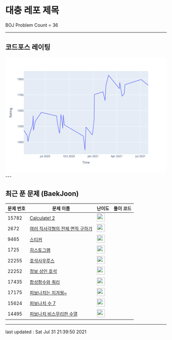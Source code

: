 # 대충 레포 제목

BOJ Problem Count = 36

---

## 코드포스 레이팅
[![Rating Graph](./cfStats.svg)](https://github.com/ingyu1008/Algorithm-Problem-Solving/blob/master/cfStats.html)---

## 최근 푼 문제 (BaekJoon)
| 문제 번호 | 문제 이름 | 난이도 | 풀이 코드 |
| --- | --- | --- | --- |
| 15782 | [Calculate! 2](https://www.acmicpc.net/problem/15782) | <img height="25px" width="25px=" src="https://static.solved.ac/tier_small/18.svg"/> |  |
| 2672 | [여러 직사각형의 전체 면적 구하기](https://www.acmicpc.net/problem/2672) | <img height="25px" width="25px=" src="https://static.solved.ac/tier_small/14.svg"/> |  |
| 9465 | [스티커](https://www.acmicpc.net/problem/9465) | <img height="25px" width="25px=" src="https://static.solved.ac/tier_small/9.svg"/> |  |
| 1725 | [히스토그램](https://www.acmicpc.net/problem/1725) | <img height="25px" width="25px=" src="https://static.solved.ac/tier_small/16.svg"/> |  |
| 22255 | [호석사우루스](https://www.acmicpc.net/problem/22255) | <img height="25px" width="25px=" src="https://static.solved.ac/tier_small/14.svg"/> |  |
| 22252 | [정보 상인 호석](https://www.acmicpc.net/problem/22252) | <img height="25px" width="25px=" src="https://static.solved.ac/tier_small/11.svg"/> |  |
| 17435 | [합성함수와 쿼리](https://www.acmicpc.net/problem/17435) | <img height="25px" width="25px=" src="https://static.solved.ac/tier_small/15.svg"/> |  |
| 17175 | [피보나치는 지겨웡~](https://www.acmicpc.net/problem/17175) | <img height="25px" width="25px=" src="https://static.solved.ac/tier_small/8.svg"/> |  |
| 15624 | [피보나치 수 7](https://www.acmicpc.net/problem/15624) | <img height="25px" width="25px=" src="https://static.solved.ac/tier_small/8.svg"/> |  |
| 14495 | [피보나치 비스무리한 수열](https://www.acmicpc.net/problem/14495) | <img height="25px" width="25px=" src="https://static.solved.ac/tier_small/8.svg"/> |  |


---

last updated : Sat Jul 31 21:39:50 2021

